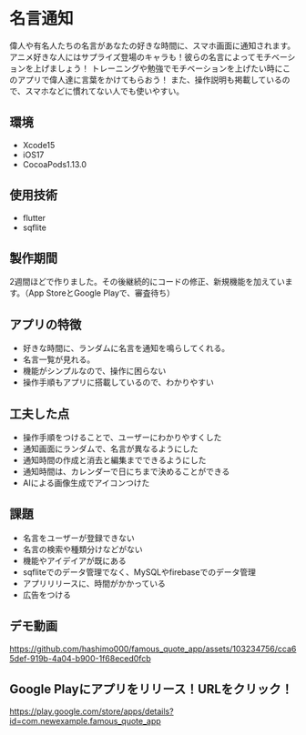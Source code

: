 # 名言通知

偉人や有名人たちの名言があなたの好きな時間に、スマホ画面に通知されます。アニメ好きな人にはサプライズ登場のキャラも！彼らの名言によってモチベーションを上げましょう！
トレーニングや勉強でモチベーションを上げたい時にこのアプリで偉人達に言葉をかけてもらおう！
また、操作説明も掲載しているので、スマホなどに慣れてない人でも使いやすい。

## 環境
- Xcode15
- iOS17
- CocoaPods1.13.0



## 使用技術
- flutter
- sqflite


## 製作期間
2週間ほどで作りました。その後継続的にコードの修正、新規機能を加えています。（App StoreとGoogle Playで、審査待ち）

## アプリの特徴
- 好きな時間に、ランダムに名言を通知を鳴らしてくれる。
- 名言一覧が見れる。
- 機能がシンプルなので、操作に困らない
- 操作手順もアプリに搭載しているので、わかりやすい

## 工夫した点
- 操作手順をつけることで、ユーザーにわかりやすくした
- 通知画面にランダムで、名言が異なるようにした
- 通知時間の作成と消去と編集までできるようにした
- 通知時間は、カレンダーで日にちまで決めることができる
- AIによる画像生成でアイコンつけた
 ## 課題
- 名言をユーザーが登録できない
- 名言の検索や種類分けなどがない
- 機能やアイデイアが既にある
- sqfliteでのデータ管理でなく、MySQLやfirebaseでのデータ管理
- アプリリリースに、時間がかかっている
- 広告をつける


## デモ動画
 
https://github.com/hashimo000/famous_quote_app/assets/103234756/cca65def-919b-4a04-b900-1f68eced0fcb

## Google Playにアプリをリリース！URLをクリック！

https://play.google.com/store/apps/details?id=com.newexample.famous_quote_app
